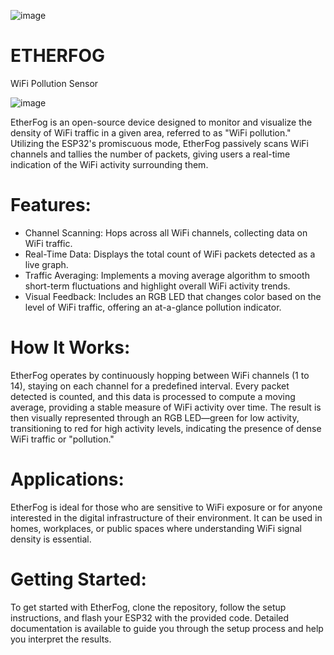 ![image](https://github.com/invpe/ETHERFOG/assets/106522950/6efdde3d-2a52-4932-a277-3117ba8989a3)

# ETHERFOG
WiFi Pollution Sensor

![image](https://github.com/invpe/ETHERFOG/assets/106522950/a111f4a4-e36d-4327-8d8a-76a9c8a21ae4)

EtherFog is an open-source device designed to monitor and visualize the density of WiFi traffic in a given area, referred to as "WiFi pollution." Utilizing the ESP32's promiscuous mode, EtherFog passively scans WiFi channels and tallies the number of packets, giving users a real-time indication of the WiFi activity surrounding them.

# Features:

- Channel Scanning: Hops across all WiFi channels, collecting data on WiFi traffic.
- Real-Time Data: Displays the total count of WiFi packets detected as a live graph.
- Traffic Averaging: Implements a moving average algorithm to smooth short-term fluctuations and highlight overall WiFi activity trends.
- Visual Feedback: Includes an RGB LED that changes color based on the level of WiFi traffic, offering an at-a-glance pollution indicator.

# How It Works:

EtherFog operates by continuously hopping between WiFi channels (1 to 14), staying on each channel for a predefined interval. Every packet detected is counted, and this data is processed to compute a moving average, providing a stable measure of WiFi activity over time. The result is then visually represented through an RGB LED—green for low activity, transitioning to red for high activity levels, indicating the presence of dense WiFi traffic or "pollution."


# Applications:

EtherFog is ideal for those who are sensitive to WiFi exposure or for anyone interested in the digital infrastructure of their environment. It can be used in homes, workplaces, or public spaces where understanding WiFi signal density is essential.

# Getting Started:

To get started with EtherFog, clone the repository, follow the setup instructions, and flash your ESP32 with the provided code. Detailed documentation is available to guide you through the setup process and help you interpret the results.
